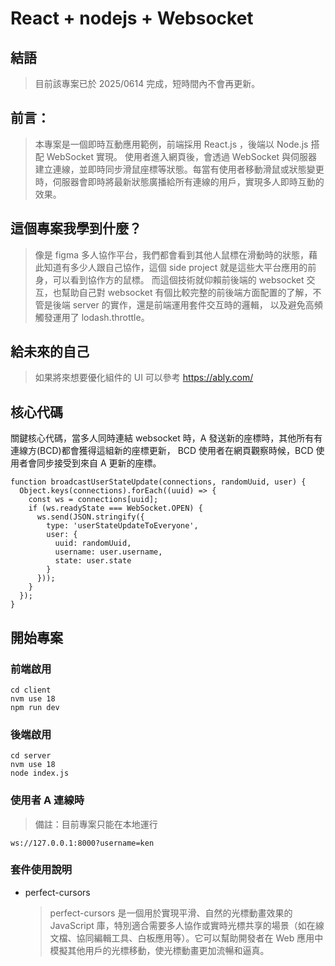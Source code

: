 # React + nodejs + Websocket

## 結語

> 目前該專案已於 2025/0614 完成，短時間內不會再更新。

## 前言：

> 本專案是一個即時互動應用範例，前端採用 React.js ，後端以 Node.js 搭配 WebSocket 實現。
> 使用者進入網頁後，會透過 WebSocket 與伺服器建立連線，並即時同步滑鼠座標等狀態。每當有使用者移動滑鼠或狀態變更時，伺服器會即時將最新狀態廣播給所有連線的用戶，實現多人即時互動的效果。

## 這個專案我學到什麼？

> 像是 figma 多人協作平台，我們都會看到其他人鼠標在滑動時的狀態，藉此知道有多少人跟自己協作，這個 side project 就是這些大平台應用的前身，可以看到協作方的鼠標。
> 而這個技術就仰賴前後端的 websocket 交互，也幫助自己對 websocket 有個比較完整的前後端方面配置的了解，不管是後端 server 的實作，還是前端運用套件交互時的邏輯，
> 以及避免高頻觸發運用了 lodash.throttle。

## 給未來的自己

> 如果將來想要優化組件的 UI 可以參考 https://ably.com/

## 核心代碼

關鍵核心代碼，當多人同時連結 websocket 時，A 發送新的座標時，其他所有有連線方(BCD)都會獲得這組新的座標更新，
BCD 使用者在網頁觀察時候，BCD 使用者會同步接受到來自 A 更新的座標。

```
function broadcastUserStateUpdate(connections, randomUuid, user) {
  Object.keys(connections).forEach((uuid) => {
    const ws = connections[uuid];
    if (ws.readyState === WebSocket.OPEN) {
      ws.send(JSON.stringify({
        type: 'userStateUpdateToEveryone',
        user: {
          uuid: randomUuid,
          username: user.username,
          state: user.state
        }
      }));
    }
  });
}
```

## 開始專案

### 前端啟用

```
cd client
nvm use 18
npm run dev
```

### 後端啟用

```
cd server
nvm use 18
node index.js
```

### 使用者 A 連線時

> 備註：目前專案只能在本地運行

```
ws://127.0.0.1:8000?username=ken
```

### 套件使用說明

- perfect-cursors
  > perfect-cursors 是一個用於實現平滑、自然的光標動畫效果的 JavaScript 庫，特別適合需要多人協作或實時光標共享的場景（如在線文檔、協同編輯工具、白板應用等）。它可以幫助開發者在 Web 應用中模擬其他用戶的光標移動，使光標動畫更加流暢和逼真。
